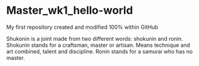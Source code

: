 # Master_wk1_hello-world
My first repository created and modified 100% within GitHub

Shukonin is a joint made from two different words: shokunin and ronin.
Shokunin stands for a craftsman, master or artisan. Means technique and art combined, talent and discipline.
Ronin stands for a samurai who has no master.

